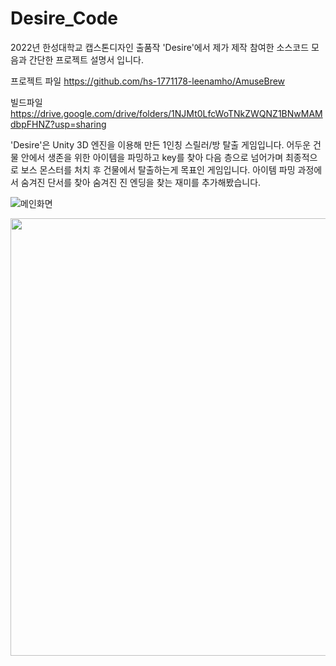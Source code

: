 # Desire_Code
2022년 한성대학교 캡스톤디자인 출품작 'Desire'에서 제가 제작 참여한 소스코드 모음과 간단한 프로젝트 설명서 입니다.

프로젝트 파일
https://github.com/hs-1771178-leenamho/AmuseBrew

빌드파일
https://drive.google.com/drive/folders/1NJMt0LfcWoTNkZWQNZ1BNwMAMdbpFHNZ?usp=sharing


'Desire'은 Unity 3D 엔진을 이용해 만든 1인칭 스릴러/방 탈출 게임입니다.
어두운 건물 안에서 생존을 위한 아이템을 파밍하고 key를 찾아 다음 층으로 넘어가며 최종적으로 보스 몬스터를 처치 후 건물에서 탈출하는게 목표인 게임입니다.
아이템 파밍 과정에서 숨겨진 단서를 찾아 숨겨진 진 엔딩을 찾는 재미를 추가해봤습니다.


![메인화면](https://github.com/hs-1771178-leenamho/Desire_Code/assets/115772665/f6ca3c27-6c36-4cf7-aa19-e893431dd077)

<img src="https://github.com/hs-1771178-leenamho/Desire_Code/assets/115772665/f6ca3c27-6c36-4cf7-aa19-e893431dd077"  width="1400" height="700">
